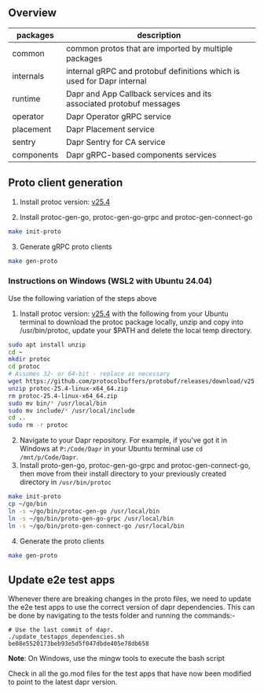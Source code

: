 ## Overview

| packages   | description                                                            |
| ---------- | ---------------------------------------------------------------------- |
| common     | common protos that are imported by multiple packages                   |
| internals  | internal gRPC and protobuf definitions which is used for Dapr internal |
| runtime    | Dapr and App Callback services and its associated protobuf messages    |
| operator   | Dapr Operator gRPC service                                             |
| placement  | Dapr Placement service                                                 |
| sentry     | Dapr Sentry for CA service                                             |
| components | Dapr gRPC-based components services                                    |

## Proto client generation

1. Install protoc version: [v25.4](https://github.com/protocolbuffers/protobuf/releases/tag/v25.4)

2. Install protoc-gen-go, protoc-gen-go-grpc and protoc-gen-connect-go

```bash
make init-proto
```

3. Generate gRPC proto clients

```bash
make gen-proto
```

### Instructions on Windows (WSL2 with Ubuntu 24.04)
Use the following variation of the steps above

1. Install protoc version: [v25.4](https://github.com/protocolbuffers/protobuf/releases/tag/v25.4) with the following 
from your Ubuntu terminal to download the protoc package locally, unzip and copy into /usr/bin/protoc, update your
$PATH and delete the local temp directory.
```bash
sudo apt install unzip
cd ~
mkdir protoc
cd protoc
# Assumes 32- or 64-bit - replace as necessary
wget https://github.com/protocolbuffers/protobuf/releases/download/v25.4/protoc-25.4-linux-x86_64.zip
unzip protoc-25.4-linux-x64_64.zip
rm protoc-25.4-linux-x64_64.zip
sudo mv bin/* /usr/local/bin
sudo mv include/* /usr/local/include
cd ..
sudo rm -r protoc
```
2. Navigate to your Dapr repository. For example, if you've got it in Windows at `P:/Code/Dapr` in your Ubuntu terminal
use `cd /mnt/p/Code/Dapr`.
3. Install proto-gen-go, protoc-gen-go-grpc and protoc-gen-connect-go, then move from their install directory to your previously created directory
in `/usr/bin/protoc`
```bash
make init-proto
cp ~/go/bin
ln -s ~/go/bin/protoc-gen-go /usr/local/bin
ln -s ~/go/bin/proto-gen-go-grpc /usr/local/bin
ln -s ~/go/bin/proto-gen-connect-go /usr/local/bin
```
4. Generate the proto clients
```bash
make gen-proto
```


## Update e2e test apps

Whenever there are breaking changes in the proto files, we need to update the e2e test apps to use the correct version of dapr dependencies. This can be done by navigating to the tests folder and running the commands:-

```
# Use the last commit of dapr.
./update_testapps_dependencies.sh be08e5520173beb93e5d5f047dbde405e78db658
```

**Note**: On Windows, use the mingw tools to execute the bash script

Check in all the go.mod files for the test apps that have now been modified to point to the latest dapr version.
